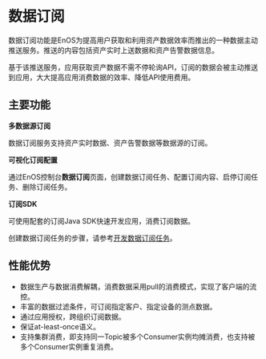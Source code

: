 # 数据订阅
数据订阅功能是EnOS为提高用户获取和利用资产数据效率而推出的一种数据主动推送服务。推送的内容包括资产实时上送数据和资产告警数据信息。

基于该推送服务，应用获取资产数据不需不停轮询API，订阅的数据会被主动推送到应用，大大提高应用消费数据的效率、降低API使用费用。

## 主要功能
**多数据源订阅**

数据订阅服务支持资产实时数据、资产告警数据等数据源的订阅。

**可视化订阅配置**

通过EnOS控制台**数据订阅**页面，创建数据订阅任务、配置订阅内容、启停订阅任务、删除订阅任务。

**订阅SDK**

可使用配套的订阅Java SDK快速开发应用，消费订阅数据。

创建数据订阅任务的步骤，请参考[开发数据订阅任务](/docs/data-asset/zh_CN/latest/howto/obtain/managing_data_subscription.html)。

## 性能优势
- 数据生产与数据消费解耦，消费数据采用pull的消费模式，实现了客户端的流控。
- 丰富的数据过滤条件，可订阅指定客户、指定设备的测点数据。
- 通过应用授权，跨组织订阅数据。
- 保证at-least-once语义。
- 支持集群消费，即支持同一Topic被多个Consumer实例均摊消费，也支持被多个Consumer实例重复消费。



